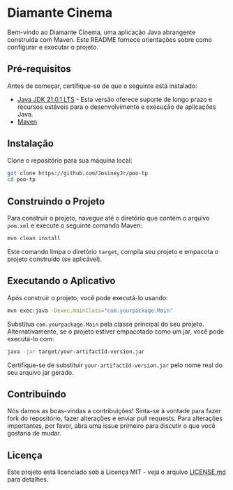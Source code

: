 # Diamante Cinema

Bem-vindo ao Diamante Cinema, uma aplicação Java abrangente construída com Maven. Este README fornece orientações sobre como configurar e executar o projeto.

## Pré-requisitos

Antes de começar, certifique-se de que o seguinte está instalado:
- [Java JDK 21.0.1 LTS](https://www.oracle.com/java/technologies/downloads/#java21) - Esta versão oferece suporte de longo prazo e recursos estáveis para o desenvolvimento e execução de aplicações Java.
- [Maven](https://maven.apache.org/download.cgi)

## Instalação

Clone o repositório para sua máquina local:

```bash
git clone https://github.com/JosineyJr/poo-tp
cd poo-tp
```

## Construindo o Projeto

Para construir o projeto, navegue até o diretório que contém o arquivo `pom.xml` e execute o seguinte comando Maven:

```bash
mvn clean install
```

Este comando limpa o diretório `target`, compila seu projeto e empacota o projeto construído (se aplicável).

## Executando o Aplicativo

Após construir o projeto, você pode executá-lo usando:

```bash
mvn exec:java -Dexec.mainClass="com.yourpackage.Main"
```

Substitua `com.yourpackage.Main` pela classe principal do seu projeto. Alternativamente, se o projeto estiver empacotado como um jar, você pode executá-lo com:

```bash
java -jar target/your-artifactId-version.jar
```

Certifique-se de substituir `your-artifactId-version.jar` pelo nome real do seu arquivo jar gerado.

## Contribuindo

Nós damos as boas-vindas a contribuições! Sinta-se à vontade para fazer fork do repositório, fazer alterações e enviar pull requests. Para alterações importantes, por favor, abra uma issue primeiro para discutir o que você gostaria de mudar.

## Licença

Este projeto está licenciado sob a Licença MIT - veja o arquivo [LICENSE.md](LICENSE) para detalhes.
